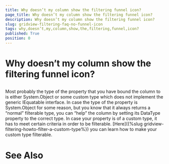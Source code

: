 ```yaml
---
title: Why doesn’t my column show the filtering funnel icon?
page_title: Why doesn’t my column show the filtering funnel icon?
description: Why doesn’t my column show the filtering funnel icon?
slug: gridview-filtering-faq-no-funnel-icon
tags: why,doesn’t,my,column,show,the,filtering,funnel,icon?
published: True
position: 0
---
```


# Why doesn’t my column show the filtering funnel icon?



## 

Most probably the type of the property that you have bound the column to is either System.Object or some custom type which does not implement the generic IEquatable interface. In case the type of the property is System.Object for some reason, but you know that it always returns a “normal” filterable type, you can “help” the column by setting its DataType property to the correct type. In case your property is of a custom type, it has to meet certain criteria in order to be filterable. [Here]({%slug gridview-filtering-howto-filter-a-custom-type%}) you can learn how to make your custom type filterable.

# See Also

